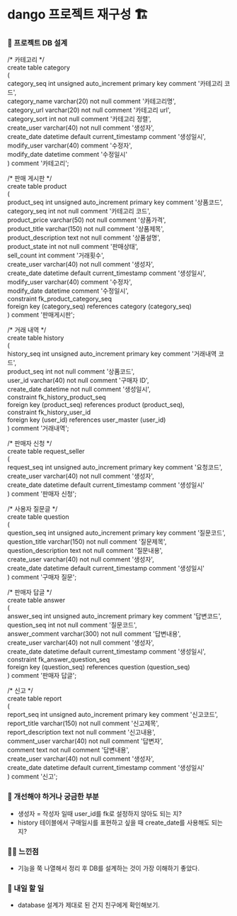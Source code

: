 # dango 프로젝트 재구성 🏗️

### 🚩 프로젝트 DB 설계

/* 카테고리 */  
create table category  
(  
	category_seq	int 		unsigned auto_increment primary key comment '카테고리 코드',  
	category_name	varchar(20) not null comment '카테고리명',  
	category_url	varchar(20) not null comment '카테고리 url',  
	category_sort	int			not null comment '카테고리 정렬',  
    create_user		varchar(40)	not null comment '생성자',  
    create_date		datetime 	default current_timestamp comment '생성일시',  
    modify_user		varchar(40) comment '수정자',  
    modify_date		datetime comment '수정일시'  
) comment '카테고리';  
   
/* 판매 게시판 */  
create table product  
(  
	product_seq			int 		 unsigned auto_increment primary key comment '상품코드',  
	category_seq		int 		 not null comment '카테고리 코드',  
	product_price		varchar(50)  not null comment '상품가격',  
	product_title		varchar(150) not null comment '상품제목',  
	product_description text 		 not null comment '상품설명',  
	product_state		int 		 not null comment '판매상태',  
	sell_count			int comment '거래횟수',  
	create_user			varchar(40)  not null comment '생성자',  
    create_date			datetime 	 default current_timestamp comment '생성일시',  
    modify_user			varchar(40) comment '수정자',  
    modify_date			datetime comment '수정일시',  
	constraint fk_product_category_seq  
		foreign key (category_seq) references category (category_seq)  
) comment '판매게시판';  

/* 거래 내역 */  
create table history  
(  
	history_seq		int 		 unsigned auto_increment primary key comment '거래내역 코드',  
	product_seq		int 		 not null comment '상품코드',  
	user_id			varchar(40)  not null comment '구매자 ID',  
	create_date		datetime	 not null comment '생성일시',  
	constraint fk_history_product_seq  
		foreign key (product_seq) references product (product_seq),  
	constraint fk_history_user_id  
		foreign key (user_id) references user_master (user_id)  
) comment '거래내역';  

/* 판매자 신청 */  
create table request_seller  
(  
	request_seq		int 		 unsigned auto_increment primary key comment '요청코드',  
	create_user 	varchar(40)  not null comment '생성자',  
    create_date 	datetime 	 default current_timestamp comment '생성일시'  
) comment '판매자 신청';  

/* 사용자 질문글 */  
create table question  
(  
	question_seq 		 int 		  unsigned auto_increment primary key comment '질문코드',  
	question_title  	 varchar(150) not null comment '질문제목',  
	question_description text		  not null comment '질문내용',  
	create_user 		 varchar(40)  not null comment '생성자',  
    create_date 		 datetime 	  default current_timestamp comment '생성일시'  
) comment '구매자 질문';  

/* 판매자 답글 */  
create table answer  
(  
  answer_seq	    int 		 unsigned auto_increment primary key comment '답변코드',  
  question_seq	int 		 not null comment '질문코드',  
	answer_comment  varchar(300) not null comment '답변내용',  
	create_user		varchar(40)	 not null comment '생성자',  
	create_date		datetime	 default current_timestamp comment '생성일시',  
	constraint fk_answer_question_seq  
		foreign key (question_seq) references question (question_seq)  
) comment '판매자 답글';  

/* 신고 */  
create table report  
(  
	report_seq			int 		 unsigned auto_increment primary key comment '신고코드',  
	report_title 		varchar(150) not null comment '신고제목',  
	report_description  text 		 not null comment '신고내용',  
	comment_user 		varchar(40)  not null comment '답변자',  
	comment 			text 		 not null comment '답변내용',  
	create_user 		varchar(40)  not null comment '생성자',  
    create_date 		datetime 	 default current_timestamp comment '생성일시'  
) comment '신고';  


### 🚸 개선해야 하거나 궁금한 부분
* 생성자 = 작성자 일때 user_id를 fk로 설정하지 않아도 되는 지?
* history 테이블에서 구매일시를 표현하고 싶을 때 create_date를 사용해도 되는지?
 
### 🧑‍💻 느낀점
* 기능을 쭉 나열해서 정리 후 DB를 설계하는 것이 가장 이해하기 좋았다.

### 🚧 내일 할 일
* database 설계가 제대로 된 건지 친구에게 확인해보기.
